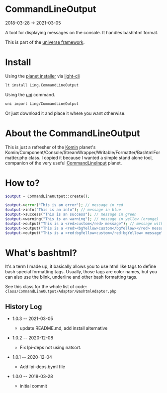 CommandLineOutput
===========
2018-03-28 -> 2021-03-05



A tool for displaying messages on the console. It handles bashhtml format.


This is part of the [universe framework](https://github.com/karayabin/universe-snapshot).


Install
==========
Using the [planet installer](https://github.com/lingtalfi/Light_PlanetInstaller) via [light-cli](https://github.com/lingtalfi/Light_Cli)
```bash
lt install Ling.CommandLineOutput
```

Using the [uni](https://github.com/lingtalfi/universe-naive-importer) command.
```bash
uni import Ling/CommandLineOutput
```

Or just download it and place it where you want otherwise.



About the CommandLineOutput
==========================

This is just a refresher of the [Komin](https://github.com/lingtalfi/Komin) planet's Komin/Component/Console/StreamWrapper/Writable/Formatter/BashtmlFormatter.php class.
I copied it because I wanted a simple stand alone tool, companion of the very useful [CommandLineInput](https://github.com/lingtalfi/CommandLineInput) planet.



How to?
==========

```php
$output = CommandLineOutput::create();

$output->error("This is an error"); // message in red
$output->info("This is an info"); // message in blue
$output->success("This is an success"); // message in green
$output->warning("This is an warning"); // message in yellow (orange)
$output->output("This is a <red>custom</red> message"); // message with the custom word in red
$output->output("This is a <red><bgYellow>custom</bgYellow></red> message"); // message with the custom word in red with yellow background
$output->output("This is a <red:bgYellow>custom</red:bgYellow> message"); // same output as previous line
```


What's bashtml?
================

It's a term I made up, it basically allows you to use html like tags to define bash special formatting tags.
Usually, those tags are color names, but you can also use the blink, underline and other bash formatting tags.

See this class for the whole list of code: `class/CommandLineOutput/Adaptor/BashtmlAdaptor.php` 





History Log
------------------

- 1.0.3 -- 2021-03-05

    - update README.md, add install alternative

- 1.0.2 -- 2020-12-08

    - Fix lpi-deps not using natsort.

- 1.0.1 -- 2020-12-04

    - Add lpi-deps.byml file

- 1.0.0 -- 2018-03-28

    - initial commit




